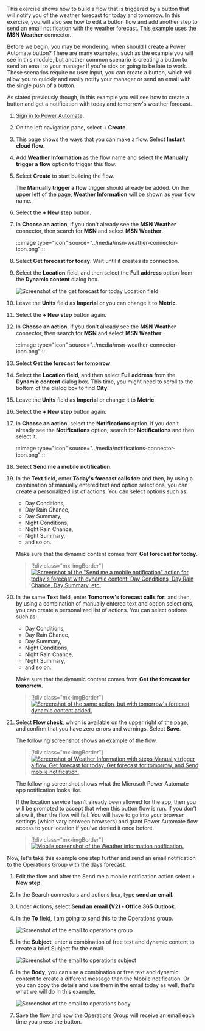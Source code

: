 This exercise shows how to build a flow that is triggered by a button that
will notify you of the weather forecast for today and tomorrow. In this exercise, you will also see how to edit a button flow and add another step to send an email notification with the weather forecast. This example uses the **MSN Weather** connector.

Before we begin, you may be wondering, when should I create a Power Automate button? There are many examples, such as the example you will see in this module, but another common scenario is creating a button to send an email to your manager if you're sick or going to be late to work. These scenarios require no user input, you can create a button, which will allow you to quickly and easily notify your manager or send an email with the single push of a button.

As stated previously though, in this example you will see how to create a button and get a notification with today and tomorrow's weather forecast.   

1. [Sign in to Power Automate](https://flow.microsoft.com/?azure-portal=true).

1. On the left navigation pane, select **+ Create**.

1. This page shows the ways that you can make a flow. Select **Instant cloud flow**.

1. Add **Weather Information** as the flow name and select the **Manually trigger a flow** option
    to trigger this flow.

1. Select **Create** to start building the flow.

    The **Manually trigger a flow** trigger should already be added.
    On the upper left of the page, **Weather Information** will be shown as your
    flow name.

1. Select the **+ New step** button.

1. In **Choose an action**, if you don't already see the **MSN Weather** connector, then search for **MSN** and select **MSN Weather**.

   :::image type="icon" source="../media/msn-weather-connector-icon.png":::

1. Select **Get forecast for today**. Wait until it creates its connection.

1. Select the **Location** field, and then select the **Full address** option from the **Dynamic content** dialog box.

    ![Screenshot of the get forecast for today Location field](../media/forecast-for-today-location.png)

1. Leave the **Units** field as **Imperial** or you can change it to **Metric**.

1. Select the **+ New step** button again.

1. In **Choose an action**, if you don't already see the **MSN Weather** connector, then search for **MSN** and select **MSN Weather**.

    :::image type="icon" source="../media/msn-weather-connector-icon.png":::

1. Select **Get the forecast for tomorrow**.

1. Select the **Location field**, and then select **Full address** from the **Dynamic content** dialog box. This time, you might need to scroll to the bottom of the dialog box to find **City**.

1. Leave the **Units** field as **Imperial** or change it to **Metric**.

1. Select the **+ New step** button again.

1. In **Choose an action**, select the **Notifications** option. If you don't already see the **Notifications**        option, search for **Notifications** and then select it.

    :::image type="icon" source="../media/notifications-connector-icon.png":::

1. Select **Send me a mobile notification**.

1. In the **Text** field, enter **Today's forecast calls for:** and then,
    by using a combination of manually entered text and option selections, you can create a personalized list of actions. You can select options such as:

    - Day Conditions,
    - Day Rain Chance,
    - Day Summary,
    - Night Conditions,
    - Night Rain Chance,
    - Night Summary,
    - and so on.

    Make sure that
    the dynamic content comes from **Get forecast for today**.

    > [!div class="mx-imgBorder"]
    > [![Screenshot of the "Send me a mobile notification" action for today's forecast with dynamic content: Day Conditions, Day Rain Chance, Day Summary, etc.](../media/notification-action-todays-forecast.png)](../media/notification-action-todays-forecast.png#lightbox)

1. In the same **Text** field, enter **Tomorrow's forecast calls for:** and then, by
    using a combination of manually entered text and option selections, you can create a personalized list of actions. You can select options such as:

    - Day Conditions,
    - Day Rain Chance,
    - Day Summary,
    - Night Conditions,
    - Night Rain Chance,
    - Night Summary,
    - and so on.

    Make sure that the
    dynamic content comes from **Get the forecast for tomorrow**.

    > [!div class="mx-imgBorder"]
    > [![Screenshot of the same action, but with tomorrow's forecast dynamic content added.](../media/notification-action-tomorrows-forecast.png)](../media/notification-action-tomorrows-forecast.png#lightbox)

1. Select **Flow check**, which is available on the upper right of the page, and confirm that you have zero errors and warnings. Select **Save**.

    The following screenshot shows an example of the flow.

    > [!div class="mx-imgBorder"]
    > [![Screenshot of Weather Information with steps Manually trigger a flow, Get forecast for today, Get forecast for tomorrow, and Send mobile notification.](../media/complete-flow.png)](../media/complete-flow.png#lightbox)

    The following screenshot shows what the Microsoft Power Automate app
    notification looks like.

    If the location service hasn’t already been allowed for the app, then you will be
    prompted to accept that when this button flow is run. If you don’t allow it, then
    the flow will fail. You will have to go into your browser settings (which vary between
    browsers) and grant Power Automate flow access to your location if you’ve denied it once before.

    > [!div class="mx-imgBorder"]
    > [![Mobile screenshot of the Weather information notification.](../media/weather-information-notification.png)](../media/weather-information-notification.png#lightbox)

Now, let's take this example one step further and send an email notification to the Operations Group with the days forecast.

1. Edit the flow and after the Send me a mobile notification action select **+ New step**.
1. In the Search connectors and actions box, type **send an email**.
1. Under Actions, select **Send an email (V2) - Office 365 Outlook**.
1. In the **To** field, I am going to send this to the Operations group.

    ![Screenshot of the email to operations group](../media/email-operations-group.png)

1. In the **Subject**, enter a combination of free text and dynamic content to create a brief Subject for the email.

    ![Screenshot of the email to operations subject](../media/email-operations-subject.png)

1. In the **Body**, you can use a combination or free text and dynamic content to create a different message than the Mobile notification. Or you can copy the details and use them in the email today as well, that's what we will do in this example.

    ![Screenshot of the email to operations body](../media/email-operations-body.png)

1. Save the flow and now the Operations Group will receive an email each time you press the button.